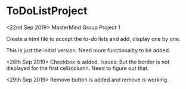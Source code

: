 # ToDoListProject
<22nd Sep 2019>
MasterMind  Group Project 1

Create a html file to accept the to-do lists and add, display one by one.

This is just the initial version. Need more functionality to be added.

<28th Sep 2019>
Checkbox is added.
Issues: But the border is not displayed for the first cell/column. Need to figure out that.

<29th Sep 2019>
Remove button is added and remove is working.
